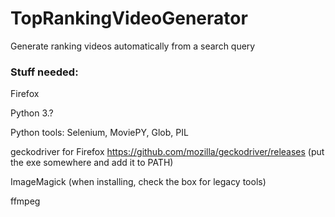 # TopRankingVideoGenerator

Generate ranking videos automatically from a search query

### Stuff needed:

Firefox

Python 3.?

Python tools: Selenium, MoviePY, Glob, PIL

geckodriver for Firefox https://github.com/mozilla/geckodriver/releases (put the exe somewhere and add it to PATH)

ImageMagick (when installing, check the box for legacy tools)

ffmpeg